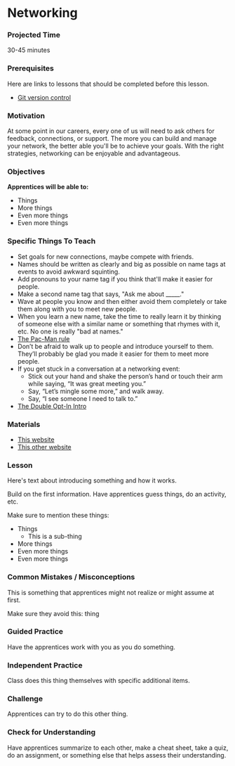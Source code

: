 # Networking

### Projected Time
30-45 minutes


### Prerequisites
Here are links to lessons that should be completed before this lesson.
- [Git version control](version-control/git-version-control/git-version-control.md)


### Motivation
At some point in our careers, every one of us will need to ask others for feedback, connections, or support. The more you can build and manage your network, the better able you'll be to achieve your goals. With the right strategies, networking can be enjoyable and advantageous.

### Objectives
**Apprentices will be able to:**
- Things
- More things
- Even more things
- Even more things

### Specific Things To Teach
- Set goals for new connections, maybe compete with friends.
- Names should be written as clearly and big as possible on name tags at events to avoid awkward squinting.
- Add pronouns to your name tag if you think that'll make it easier for people.
- Make a second name tag that says, "Ask me about _____."
- Wave at people you know and then either avoid them completely or take them along with you to meet new people.
- When you learn a new name, take the time to really learn it by thinking of someone else with a similar name or something that rhymes with it, etc. No one is really "bad at names."
- [The Pac-Man rule](http://ericholscher.com/blog/2017/aug/2/pacman-rule-conferences/)
- Don’t be afraid to walk up to people and introduce yourself to them. They’ll probably be glad you made it easier for them to meet more people.
- If you get stuck in a conversation at a networking event:
	- Stick out your hand and shake the person’s hand or touch their arm while saying, “It was great meeting you.” 
	- Say, “Let’s mingle some more,” and walk away. 
	- Say, “I see someone I need to talk to.” 
- [The Double Opt-In Intro](https://qz.com/457699/youre-probably-doing-email-introductions-wrong/)

### Materials

- [This website](example.com)
- [This other website](otherexample.com)

### Lesson

Here's text about introducing something and how it works.

Build on the first information. Have apprentices guess things, do an activity, etc.

Make sure to mention these things:
- Things
	- This is a sub-thing
- More things
- Even more things
- Even more things


### Common Mistakes / Misconceptions

This is something that apprentices might not realize or might assume at first.

Make sure they avoid this: thing


### Guided Practice

Have the apprentices work with you as you do something.


### Independent Practice

Class does this thing themselves with specific additional items.


### Challenge

Apprentices can try to do this other thing.


### Check for Understanding

Have apprentices summarize to each other, make a cheat sheet, take a quiz, do an assignment, or something else that helps assess their understanding.

